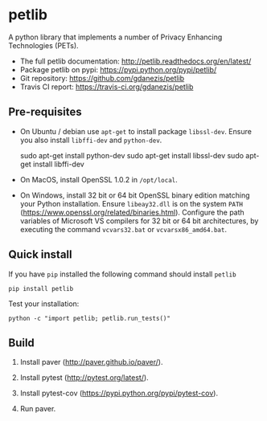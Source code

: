 petlib
======

A python library that implements a number of Privacy Enhancing Technologies (PETs). 

* The full petlib documentation: http://petlib.readthedocs.org/en/latest/
* Package petlib on pypi: https://pypi.python.org/pypi/petlib/
* Git repository: https://github.com/gdanezis/petlib
* Travis CI report: https://travis-ci.org/gdanezis/petlib

Pre-requisites
--------------

* On Ubuntu / debian use `apt-get` to install package `libssl-dev`. Ensure you also install `libffi-dev` and `python-dev`.

	sudo apt-get install python-dev
	sudo apt-get install libssl-dev
	sudo apt-get install libffi-dev

* On MacOS, install OpenSSL 1.0.2 in `/opt/local`.

* On Windows, install 32 bit or 64 bit OpenSSL binary edition matching your Python installation. Ensure `libeay32.dll` is on the system `PATH` (https://www.openssl.org/related/binaries.html).
Configure the path variables of Microsoft VS compilers for 32 bit or 64 bit architectures, by executing the command `vcvars32.bat` or `vcvarsx86_amd64.bat`.
 

Quick install
-------------

If you have `pip` installed the following command should install `petlib`

	pip install petlib

Test your installation:

	python -c "import petlib; petlib.run_tests()"


Build
-----

1. Install paver (http://paver.github.io/paver/).

2. Install pytest (http://pytest.org/latest/).

3. Install pytest-cov (https://pypi.python.org/pypi/pytest-cov).

4. Run paver.
